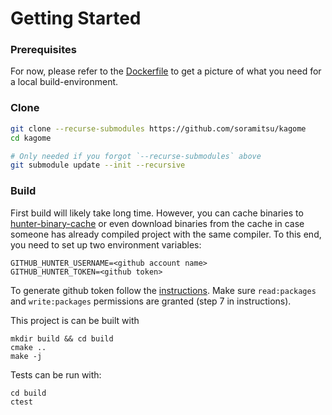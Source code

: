 # Getting Started

### Prerequisites

For now, please refer to the [Dockerfile](./housekeeping/docker/Dockerfile) to get a picture of what you need for a local build-environment.

### Clone

```sh
git clone --recurse-submodules https://github.com/soramitsu/kagome
cd kagome

# Only needed if you forgot `--recurse-submodules` above
git submodule update --init --recursive

```

### Build

First build will likely take long time. However, you can cache binaries to [hunter-binary-cache](https://github.com/soramitsu/hunter-binary-cache) or even download binaries from the cache in case someone has already compiled project with the same compiler. To this end, you need to set up two environment variables:
```
GITHUB_HUNTER_USERNAME=<github account name>
GITHUB_HUNTER_TOKEN=<github token>
```
To generate github token follow the [instructions](https://help.github.com/en/github/authenticating-to-github/creating-a-personal-access-token-for-the-command-line). Make sure `read:packages` and `write:packages` permissions are granted (step 7 in instructions).

This project is can be built with

```
mkdir build && cd build
cmake ..
make -j 
```

Tests can be run with: 
```
cd build
ctest
```



